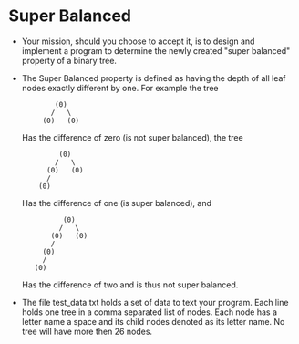# Super Balanced

* Your mission, should you choose to accept it, is to design and implement a program to determine the newly created "super balanced" property of a binary tree.

* The Super Balanced property is defined as having the depth of all leaf nodes exactly different by one. For example the tree

              (0)
             /   \
           (0)   (0)

  Has the difference of zero (is not super balanced), the tree

               (0)
              /   \
            (0)   (0)
            /
          (0)

  Has the difference of one (is super balanced), and

                (0)
               /   \
             (0)   (0)
             /
           (0)
           /
         (0)

  Has the difference of two and is thus not super balanced.


* The file test_data.txt holds a set of data to text your program. Each line holds one tree in a comma separated list of nodes. Each node has a letter name a space and its child nodes denoted as its letter name. No tree will have more then 26 nodes.
